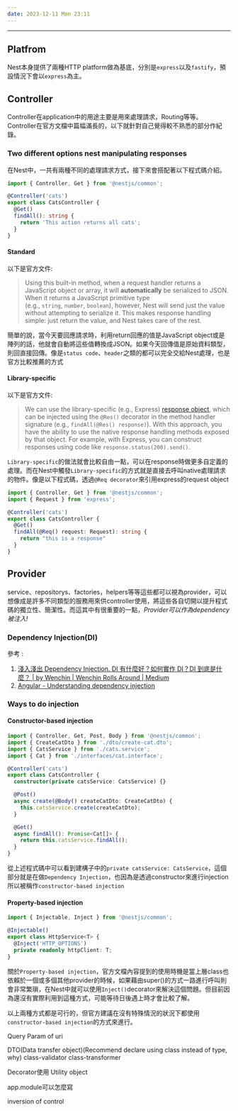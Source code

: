 ```yaml
---
date: 2023-12-11 Mon 23:11
---
```

---

## Platfrom
Nest本身提供了兩種HTTP platform做為基底，分別是`express`以及`fastify`，預設情況下會以`express`為主。

## Controller

Controller在application中的用途主要是用來處理請求，Routing等等。Controller在官方文檔中篇幅滿長的，以下就針對自己覺得較不熟悉的部分作紀錄。

### Two different options nest manipulating responses

在Nest中，一共有兩種不同的處理請求方式，接下來會搭配著以下程式碼介紹。
```typescript
import { Controller, Get } from '@nestjs/common';

@Controller('cats')
export class CatsController {
  @Get()
  findAll(): string {
    return 'This action returns all cats';
  }
}

```
#### Standard
以下是官方文件:
>Using this built-in method, when a request handler returns a JavaScript object or array, it will **automatically** be serialized to JSON. When it returns a JavaScript primitive type (e.g., `string`, `number`, `boolean`), however, Nest will send just the value without attempting to serialize it. This makes response handling simple: just return the value, and Nest takes care of the rest.

簡單的說，當今天要回應請求時，利用return回應的值是JavaScript object或是陣列的話，他就會自動將這些值轉換成JSON。如果今天回傳值是原始資料類型，則回直接回傳。像是`status code`、`header`之類的都可以完全交給Nest處理，也是官方比較推薦的方式
#### Library-specific
以下是官方文件:
>We can use the library-specific (e.g., Express) [response object](https://expressjs.com/en/api.html#res), which can be injected using the `@Res()` decorator in the method handler signature (e.g., `findAll(@Res() response)`). With this approach, you have the ability to use the native response handling methods exposed by that object. For example, with Express, you can construct responses using code like `response.status(200).send()`.

`Library-specific`的做法就會比較自由一點，可以在response時做更多自定義的處理。而在Nest中觸發`Library-specific`的方式就是直接去呼叫native處理請求的物件。像是以下程式碼，透過`@Req decorator`來引用express的request object
```ts
import { Controller, Get } from '@nestjs/common';
import { Request } from 'express';

@Controller('cats')
export class CatsController {
  @Get()
  findAll(@Req() request: Request): string {
    return "this is a response"
  }
}
```

## Provider

service、repositorys、factories，helpers等等這些都可以視為provider，可以想像成是許多不同類型的服務用來供controller使用，將這些各自切開以提升程式碼的獨立性、簡潔性。而這其中有很重要的一點，*Provider可以作為dependency被注入!*

### Dependency Injection(DI)
參考 :
1. [淺入淺出 Dependency Injection. DI 有什麼好？如何實作 DI？DI 到底是什麼？ | by Wenchin | Wenchin Rolls Around | Medium](https://medium.com/wenchin-rolls-around/%E6%B7%BA%E5%85%A5%E6%B7%BA%E5%87%BA-dependency-injection-ea672ba033ca)
2. [Angular - Understanding dependency injection](https://angular.io/guide/dependency-injection)


### Ways to do injection

#### Constructor-based injection
```typescript
import { Controller, Get, Post, Body } from '@nestjs/common';
import { CreateCatDto } from './dto/create-cat.dto';
import { CatsService } from './cats.service';
import { Cat } from './interfaces/cat.interface';

@Controller('cats')
export class CatsController {
  constructor(private catsService: CatsService) {}

  @Post()
  async create(@Body() createCatDto: CreateCatDto) {
    this.catsService.create(createCatDto);
  }

  @Get()
  async findAll(): Promise<Cat[]> {
    return this.catsService.findAll();
  }
}
```
從上述程式碼中可以看到建構子中的`private catsService: CatsService`，這個部分就是在做`Dependency Injection`，也因為是透過constructor來進行injection所以被稱作`constructor-based injection`

#### Property-based injection
```typescript
import { Injectable, Inject } from '@nestjs/common';

@Injectable()
export class HttpService<T> {
  @Inject('HTTP_OPTIONS')
  private readonly httpClient: T;
}
```

關於`Property-based injection`，官方文檔內容提到的使用時機是當上層class也依賴於一個或多個其他provider的時候，如果藉由super()的方式一路進行呼叫則會非常繁瑣，在Nest中就可以使用`Inject()`decorator來解決這個問題。但目前因為還沒有實際利用到這種方式，可能等待日後遇上時才會比較了解。

以上兩種方式都是可行的，但官方建議在沒有特殊情況的狀況下都使用`constructor-based injection`的方式來進行。

Query Param of uri

DTO(Data transfer object)(Recommend declare using class instead of type, why)
	class-validator
	class-transformer


Decorator使用
Utility object

app.module可以怎麼寫

inversion of control 
